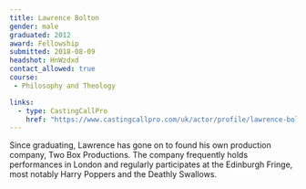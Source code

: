 ```yaml
---
title: Lawrence Bolton
gender: male
graduated: 2012
award: Fellowship
submitted: 2018-08-09
headshot: HnWzdxd
contact_allowed: true
course:
 - Philosophy and Theology

links:
  - type: CastingCallPro
    href: "https://www.castingcallpro.com/uk/actor/profile/lawrence-bolton-1"
---
```


Since graduating, Lawrence has gone on to found his own production company, Two Box Productions. The company frequently holds performances in London and regularly participates at the Edinburgh Fringe, most notably Harry Poppers and the Deathly Swallows.
